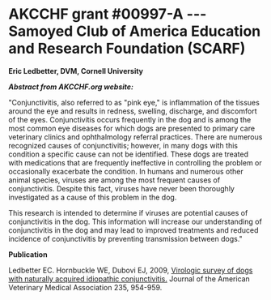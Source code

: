 
AKCCHF grant \#00997-A ---  Samoyed Club of America Education and Research Foundation (SCARF)
============================================================================================

**Eric Ledbetter, DVM, Cornell University**

***Abstract from AKCCHF.org website:***

"Conjunctivitis, also referred to as \"pink eye,\" is inflammation of
the tissues around the eye and results in redness, swelling, discharge,
and discomfort of the eyes. Conjunctivitis occurs frequently in the dog
and is among the most common eye diseases for which dogs are presented
to primary care veterinary clinics and ophthalmology referral practices.
There are numerous recognized causes of conjunctivitis; however, in many
dogs with this condition a specific cause can not be identified. These
dogs are treated with medications that are frequently ineffective in
controlling the problem or occasionally exacerbate the condition. In
humans and numerous other animal species, viruses are among the most
frequent causes of conjunctivitis. Despite this fact, viruses have never
been thoroughly investigated as a cause of this problem in the dog.

This research is intended to determine if viruses are potential causes
of conjunctivitis in the dog. This information will increase our
understanding of conjunctivitis in the dog and may lead to improved
treatments and reduced incidence of conjunctivitis by preventing
transmission between dogs."

**Publication**

Ledbetter EC. Hornbuckle WE, Dubovi EJ, 2009, [Virologic survey of dogs
with naturally acquired idiopathic
conjunctivitis.](http://www.ncbi.nlm.nih.gov/pubmed/19827980) Journal of
the American Veterinary Medical Association 235, 954-959.
